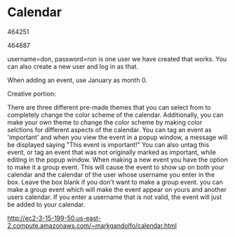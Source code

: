 # Calendar
464251

464887 

username=don, password=ron is one user we have created that works. You can also create a new user and log in as that.

When adding an event, use January as month 0.

Creative portion: 

There are three different pre-made themes that you can select from to completely change the color scheme of the calendar. Additionally, you can make your own theme to change the color scheme by making color selctions for different aspects of the calendar.
You can tag an event as 'important' and when you view the event in a popup window, a message will be displayed saying "This event is important!" You can also untag this event, or tag an event that was not originally marked as important, while editing in the popup window.
When making a new event you have the option to make it a group event. This will cause the event to show up on both your calendar and the calendar of the user whose username you enter in the box. Leave the box blank if you don't want to make a group event. 
you can make a group event which will make the event appear on yours and another users calendar. If you enter a username that is not valid, the event will just be added to your calendar.

http://ec2-3-15-199-50.us-east-2.compute.amazonaws.com/~markgandolfo/calendar.html




